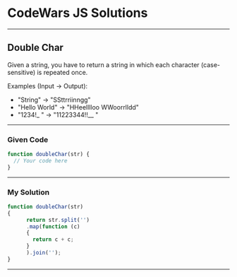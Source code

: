 # CodeWars JS Solutions

---

## Double Char

Given a string, you have to return a string in which each character (case-sensitive) is repeated once.

Examples (Input -> Output):
* "String"      -> "SSttrriinngg"
* "Hello World" -> "HHeelllloo  WWoorrlldd"
* "1234!_ "     -> "11223344!!__  "

---

### Given Code


```js
function doubleChar(str) {
  // Your code here
}
```

---

### My Solution 


```js
function doubleChar(str) 
{
      return str.split('')
      .map(function (c) 
      {
        return c + c;
      }
      ).join('');
}
```


---

